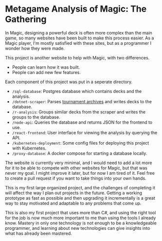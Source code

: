 # Metagame Analysis of Magic: The Gathering

In Magic, designing a powerful deck is often more complex than the main game, so many websites have been built to make this process easier. As a Magic player, I'm mostly satisfied with these sites, but as a programmer I wonder how they were made.

This project is another website to help with Magic, with two differences.
- People can learn how it was built.
- People can add new few features.

Each component of this project was put in a seperate directory.
- `/sql-database`: Postgres database which contains decks and the analysis.
- `/dotnet-scraper`: Parses [tournament archives](https://magic.wizards.com/en/content/deck-lists-magic-online-products-game-info) and writes decks to the database.
- `/r-analysis`: Groups similar decks from the scraper and writes the groups to the database.
- `/node-api`: Queries the database and returns JSON for the frontend to use.
- `/react-frontend`: User interface for viewing the analysis by querying the API.
- `/kubernetes-deployment`: Some config files for deploying this project with Kubernetes.
- `/proxy-database`: A docker compose for starting a database locally.

The website is currently very minimal, and I would need to add a lot more for it to be able to compete with other websites for Magic, but that was never my goal. I might improve it later, but for now I am tired of it. Feel free to create a pull request if you want to take things into your own hands.

This is my first large organized project, and the challenges of completing it will affect the way I plan out projects in the future. Getting a working prototype as fast as possible and then upgrading it incrementally is a great way to stay motivated and adaptable to any problems that come up.

This is also my first project that uses more than C#, and using the right tool for the job is now much more important to me than using the tools I already know. Mastery in only one technology is not enough to be a knowledgeable programmer, and learning about new technologies can give insights into what has already been mastered.
